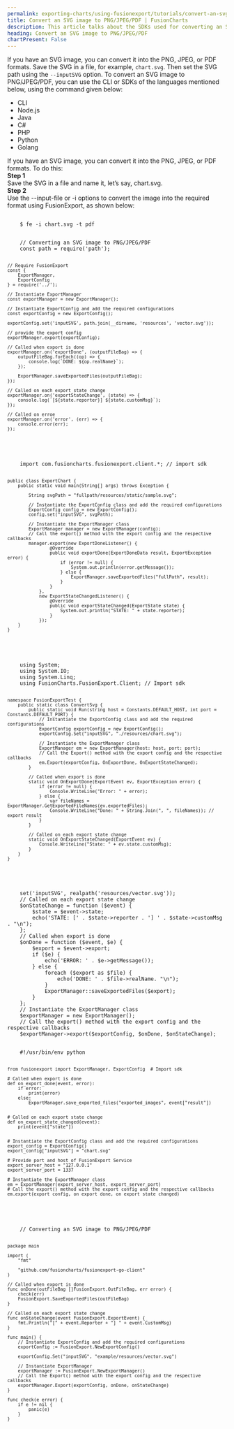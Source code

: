 ```yaml
---
permalink: exporting-charts/using-fusionexport/tutorials/convert-an-svg-image-to-png-jpeg-pdf.html
title: Convert an SVG image to PNG/JPEG/PDF | FusionCharts
description: This article talks about the SDKs used for converting an SVG image to PNG/JPEG/PDF.
heading: Convert an SVG image to PNG/JPEG/PDF
chartPresent: False
---
```


If you have an SVG image, you can convert it into the PNG, JPEG, or PDF formats. 
Save the SVG in a file, for example, `chart.svg`. Then set the SVG path using the `--inputSVG` option.
To convert an SVG image to PNG/JPEG/PDF, you can use the CLI or SDKs of the languages mentioned below, using the command given below:

<div class="code-wrapper">
<ul class="code-tabs extra-tabs">
    <li class="active"><a data-toggle="cli">CLI</a></li>
    <li><a data-toggle="nodejs">Node.js</a></li>
    <li><a data-toggle="java">Java</a></li>
    <li><a data-toggle="csharp">C#</a></li>
    <li><a data-toggle="php">PHP</a></li>
    <li><a data-toggle="python">Python</a></li>
    <li><a data-toggle="golang">Golang</a></li>
</ul>

<div class="tab-content extra-tabs">
<div class="tab cli-tab active">
<div>If you have an SVG image, you can convert it into the PNG, JPEG, or PDF formats. To do this:</div>
<div><strong>Step 1</strong></div>
<div>Save the SVG in a file and name it, let’s say, chart.svg.</div>
<div><strong>Step 2</strong></div>
<div>Use the --input-file or -i options to convert the image into the required format using FusionExport, as shown below:</div>
<pre><code class="custom-hlc language-bash">
	$ fe -i chart.svg -t pdf
</code></pre>
</div>
    
<div class="tab nodejs-tab">
<pre><code class="custom-hlc language-javascript">
	// Converting an SVG image to PNG/JPEG/PDF
	const path = require('path');

	// Require FusionExport
	const {
	    ExportManager,
	    ExportConfig
	} = require('../');

	// Instantiate ExportManager
	const exportManager = new ExportManager();

	// Instantiate ExportConfig and add the required configurations
	const exportConfig = new ExportConfig();

	exportConfig.set('inputSVG', path.join(__dirname, 'resources', 'vector.svg'));

	// provide the export config
	exportManager.export(exportConfig);

	// Called when export is done
	exportManager.on('exportDone', (outputFileBag) => {
	    outputFileBag.forEach((op) => {
	        console.log(`DONE: ${op.realName}`);
	    });

	    ExportManager.saveExportedFiles(outputFileBag);
	});

	// Called on each export state change
	exportManager.on('exportStateChange', (state) => {
	    console.log(`[${state.reporter}] ${state.customMsg}`);
	});

	// Called on erroe
	exportManager.on('error', (err) => {
	    console.error(err);
	});
</code></pre>
</div>
<div class="tab java-tab">
<pre><code class="custom-hlc language-java">
	import com.fusioncharts.fusionexport.client.*; // import sdk

	public class ExportChart {
	    public static void main(String[] args) throws Exception {

	        String svgPath = "fullpath/resources/static/sample.svg";

	        // Instantiate the ExportConfig class and add the required configurations
	        ExportConfig config = new ExportConfig();
	        config.set("inputSVG", svgPath);

	        // Instantiate the ExportManager class
	        ExportManager manager = new ExportManager(config);
	        // Call the export() method with the export config and the respective callbacks
	        manager.export(new ExportDoneListener() {
	                @Override
	                public void exportDone(ExportDoneData result, ExportException error) {
	                    if (error != null) {
	                        System.out.println(error.getMessage());
	                    } else {
	                        ExportManager.saveExportedFiles("fullPath", result);
	                    }
	                }
	            },
	            new ExportStateChangedListener() {
	                @Override
	                public void exportStateChanged(ExportState state) {
	                    System.out.println("STATE: " + state.reporter);
	                }
	            });
	    }
	}
</code></pre>
</div>
<div class="tab csharp-tab">
<pre><code class="custom-hlc language-cs">
	using System;
	using System.IO;
	using System.Linq;
	using FusionCharts.FusionExport.Client; // Import sdk

	namespace FusionExportTest {
	    public static class ConvertSvg {
	        public static void Run(string host = Constants.DEFAULT_HOST, int port = Constants.DEFAULT_PORT) {
	            // Instantiate the ExportConfig class and add the required configurations
	            ExportConfig exportConfig = new ExportConfig();
	            exportConfig.Set("inputSVG", "./resources/chart.svg");

	            // Instantiate the ExportManager class
	            ExportManager em = new ExportManager(host: host, port: port);
	            // Call the Export() method with the export config and the respective callbacks
	            em.Export(exportConfig, OnExportDone, OnExportStateChanged);
	        }

	        // Called when export is done
	        static void OnExportDone(ExportEvent ev, ExportException error) {
	            if (error != null) {
	                Console.WriteLine("Error: " + error);
	            } else {
	                var fileNames = ExportManager.GetExportedFileNames(ev.exportedFiles);
	                Console.WriteLine("Done: " + String.Join(", ", fileNames)); // export result
	            }
	        }

	        // Called on each export state change
	        static void OnExportStateChanged(ExportEvent ev) {
	            Console.WriteLine("State: " + ev.state.customMsg);
	        }
	    }
	}
</code></pre>
</div>
<div class="tab php-tab">
<pre><code class="custom-hlc language-php">
	<?php
	// Converting an SVG image to PNG/JPEG/PDF
	require __DIR__ . '/../vendor/autoload.php';
	// Use the sdk
	use FusionExport\ExportManager;
	use FusionExport\ExportConfig;
	// Instantiate the ExportConfig class and add the required configurations
	$exportConfig = new ExportConfig();
	$exportConfig->set('inputSVG', realpath('resources/vector.svg'));
	// Called on each export state change
	$onStateChange = function ($event) {
	    $state = $event->state;
	    echo('STATE: [' . $state->reporter . '] ' . $state->customMsg . "\n");
	};
	// Called when export is done
	$onDone = function ($event, $e) {
	    $export = $event->export;
	    if ($e) {
	        echo('ERROR: ' . $e->getMessage());
	    } else {
	        foreach ($export as $file) {
	            echo('DONE: ' . $file->realName. "\n");
	        }
	        ExportManager::saveExportedFiles($export);
	    }
	};
	// Instantiate the ExportManager class
	$exportManager = new ExportManager();
	// Call the export() method with the export config and the respective callbacks
	$exportManager->export($exportConfig, $onDone, $onStateChange);
</code></pre>
</div>
<div class="tab python-tab">
<pre><code class="custom-hlc language-python">
	#!/usr/bin/env python

	from fusionexport import ExportManager, ExportConfig  # Import sdk

	# Called when export is done
	def on_export_done(event, error):
	    if error:
	        print(error)
	    else:
	        ExportManager.save_exported_files("exported_images", event["result"])


	# Called on each export state change
	def on_export_state_changed(event):
	    print(event["state"])


	# Instantiate the ExportConfig class and add the required configurations
	export_config = ExportConfig()
	export_config["inputSVG"] = "chart.svg"

	# Provide port and host of FusionExport Service
	export_server_host = "127.0.0.1"
	export_server_port = 1337

	# Instantiate the ExportManager class
	em = ExportManager(export_server_host, export_server_port)
	# Call the export() method with the export config and the respective callbacks
	em.export(export_config, on_export_done, on_export_state_changed)
</code></pre>
</div>
<div class="tab golang-tab">
<pre><code class="custom-hlc language-javascript">
	// Converting an SVG image to PNG/JPEG/PDF

	package main

	import (
		"fmt"

		"github.com/fusioncharts/fusionexport-go-client"
	)

	// Called when export is done
	func onDone(outFileBag []FusionExport.OutFileBag, err error) {
		check(err)
		FusionExport.SaveExportedFiles(outFileBag)
	}

	// Called on each export state change
	func onStateChange(event FusionExport.ExportEvent) {
		fmt.Println("[" + event.Reporter + "] " + event.CustomMsg)
	}

	func main() {
		// Instantiate ExportConfig and add the required configurations
		exportConfig := FusionExport.NewExportConfig()

		exportConfig.Set("inputSVG", "example/resources/vector.svg")

		// Instantiate ExportManager
		exportManager := FusionExport.NewExportManager()
		// Call the Export() method with the export config and the respective callbacks
		exportManager.Export(exportConfig, onDone, onStateChange)
	}

	func check(e error) {
		if e != nil {
			panic(e)
		}
	}
</code></pre>
</div>
</div>
</div>